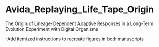 # Avida_Replaying_Life_Tape_Origin
The Origin of Lineage-Dependent Adaptive Responses in a Long-Term Evolution Experiment with Digital Organisms

-Add itemized instructions to recreate figures in both manuscripts
